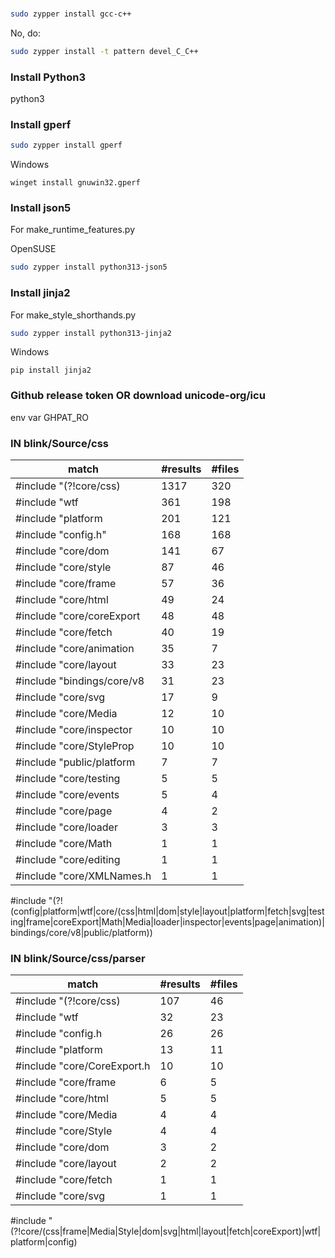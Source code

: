 

###
```bash
sudo zypper install gcc-c++
```
No, do:
```bash
sudo zypper install -t pattern devel_C_C++
```

### Install Python3

python3

### Install gperf

```bash
sudo zypper install gperf
```

Windows
```shell
winget install gnuwin32.gperf
```

### Install json5

For make_runtime_features.py

OpenSUSE
```bash
sudo zypper install python313-json5
```

### Install jinja2


For make_style_shorthands.py
```bash
sudo zypper install python313-jinja2
```

Windows
```shell
pip install jinja2
```

### Github release token OR download unicode-org/icu

env var GHPAT_RO



### IN blink/Source/css
| match                      | #results | #files
| -------------------------- | -------- | ------
| #include "(?!core/css)     | 1317     | 320
| #include "wtf              | 361      | 198
| #include "platform         | 201      | 121
| #include "config.h"        | 168      | 168
| #include "core/dom         | 141      | 67
| #include "core/style       | 87       | 46
| #include "core/frame       | 57       | 36
| #include "core/html        | 49       | 24
| #include "core/coreExport  | 48       | 48
| #include "core/fetch       | 40       | 19
| #include "core/animation   | 35       | 7
| #include "core/layout      | 33       | 23
| #include "bindings/core/v8 | 31       | 23
| #include "core/svg         | 17       | 9
| #include "core/Media       | 12       | 10
| #include "core/inspector   | 10       | 10
| #include "core/StyleProp   | 10       | 10
| #include "public/platform  | 7        | 7
| #include "core/testing     | 5        | 5
| #include "core/events      | 5        | 4
| #include "core/page        | 4        | 2
| #include "core/loader      | 3        | 3
| #include "core/Math        | 1        | 1
| #include "core/editing     | 1        | 1
| #include "core/XMLNames.h  | 1        | 1

#include "(?!(config|platform|wtf|core\/(css|html|dom|style|layout|platform|fetch|svg|testing|frame|coreExport|Math|Media|loader|inspector|events|page|animation)|bindings\/core\/v8|public\/platform))

### IN blink/Source/css/parser
| match                      | #results | #files
| -------------------------- | -------- | ------
| #include "(?!core/css)     | 107      | 46
| #include "wtf              | 32       | 23
| #include "config.h         | 26       | 26
| #include "platform         | 13       | 11
| #include "core/CoreExport.h| 10       | 10
| #include "core/frame       | 6        | 5
| #include "core/html        | 5        | 5
| #include "core/Media       | 4        | 4
| #include "core/Style       | 4        | 4
| #include "core/dom         | 3        | 2
| #include "core/layout      | 2        | 2
| #include "core/fetch       | 1        | 1
| #include "core/svg         | 1        | 1

#include "(?!core\/(css|frame|Media|Style|dom|svg|html|layout|fetch|coreExport)|wtf|platform|config)